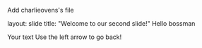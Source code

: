  Add charlieovens's file

layout: slide
title: "Welcome to our second slide!"
Hello bossman

Your text
Use the left arrow to go back!

